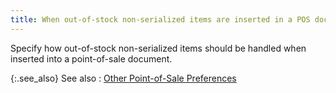 ```yaml
---
title: When out-of-stock non-serialized items are inserted in a POS document
---
```



Specify how out-of-stock non-serialized items should be handled when  inserted into a point-of-sale document.


{:.see_also}
See also
: [Other  Point-of-Sale Preferences](JavaScript:RelatedTopics1.Click())<!--Metadata type="DesignerControl" startspan
<object CLASSID="clsid:ADB880A6-D8FF-11CF-9377-00AA003B7A11"
	ID=RelatedTopics1
	TYPE="application/x-oleobject">
</object>-->

<object classid="clsid:ADB880A6-D8FF-11CF-9377-00AA003B7A11" id="RelatedTopics1" type="application/x-oleobject"> 
 <param name="Command" value="Related Topics">
<param name="Window" value="second">
<param name="Item1" value="Other 
Point-of-Sale Preferences;{{site.bp_chm}}/misc/othersothers_tab_misc_tab_flow_control_set_up_dialog_box_business_processes.html">
</object><!--Metadata type="DesignerControl" endspan-->
